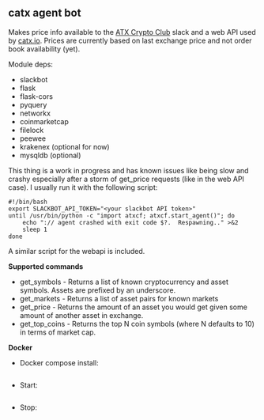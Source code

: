 catx agent bot
--------------

Makes price info available to the [ATX Crypto Club] slack and a web API used by [catx.io]. Prices are currently based on last exchange price and not order book availability (yet).

Module deps:

  - slackbot
  - flask
  - flask-cors
  - pyquery
  - networkx
  - coinmarketcap
  - filelock
  - peewee
  - krakenex (optional for now)
  - mysqldb (optional)

This thing is a work in progress and has known issues like being slow and crashy especially after a storm of get_price requests (like in the web API case). I usually run it with the following script:

    #!/bin/bash
    export SLACKBOT_API_TOKEN="<your slackbot API token>"
    until /usr/bin/python -c "import atxcf; atxcf.start_agent()"; do
        echo ":// agent crashed with exit code $?.  Respawning.." >&2
        sleep 1
    done

A similar script for the webapi is included.

**Supported commands**

  - get_symbols - Returns a list of known cryptocurrency and asset symbols. Assets are prefixed by an underscore.
  - get_markets - Returns a list of asset pairs for known markets
  - get_price - Returns the amount of an asset you would get given some amount of another asset in exchange.
  - get_top_coins - Returns the top N coin symbols (where N defaults to 10) in terms of market cap.

  [catx.io]: http://catx.io/
  [ATX Crypto Club]: http://atxcf.slack.com/

**Docker**

  - Docker compose install:
  ```pip install docker-compose
  ```
  - Start:
  ```docker-compose up
  ```
  - Stop:
  ```docker-compose stop
  ```
